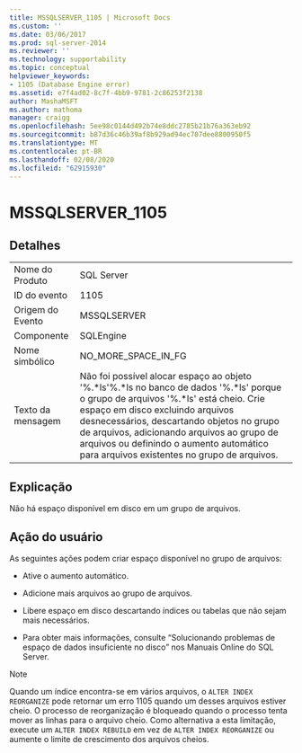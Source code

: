 ```yaml
---
title: MSSQLSERVER_1105 | Microsoft Docs
ms.custom: ''
ms.date: 03/06/2017
ms.prod: sql-server-2014
ms.reviewer: ''
ms.technology: supportability
ms.topic: conceptual
helpviewer_keywords:
- 1105 (Database Engine error)
ms.assetid: e7f4ad02-8c7f-4bb9-9781-2c86253f2138
author: MashaMSFT
ms.author: mathoma
manager: craigg
ms.openlocfilehash: 5ee98c0144d492b74e8ddc2785b21b76a363eb92
ms.sourcegitcommit: b87d36c46b39af8b929ad94ec707dee8800950f5
ms.translationtype: MT
ms.contentlocale: pt-BR
ms.lasthandoff: 02/08/2020
ms.locfileid: "62915930"
---
```

# <a name="mssqlserver_1105"></a>MSSQLSERVER_1105
    
## <a name="details"></a>Detalhes  
  
|||  
|-|-|  
|Nome do Produto|SQL Server|  
|ID do evento|1105|  
|Origem do Evento|MSSQLSERVER|  
|Componente|SQLEngine|  
|Nome simbólico|NO_MORE_SPACE_IN_FG|  
|Texto da mensagem|Não foi possível alocar espaço ao objeto '%.*ls'%.\*ls no banco de dados '%.\*ls' porque o grupo de arquivos '%.\*ls' está cheio. Crie espaço em disco excluindo arquivos desnecessários, descartando objetos no grupo de arquivos, adicionando arquivos ao grupo de arquivos ou definindo o aumento automático para arquivos existentes no grupo de arquivos.|  
  
## <a name="explanation"></a>Explicação  
 Não há espaço disponível em disco em um grupo de arquivos.  
  
## <a name="user-action"></a>Ação do usuário  
 As seguintes ações podem criar espaço disponível no grupo de arquivos:  
  
-   Ative o aumento automático.  
  
-   Adicione mais arquivos ao grupo de arquivos.  
  
-   Libere espaço em disco descartando índices ou tabelas que não sejam mais necessários.  
  
-   Para obter mais informações, consulte “Solucionando problemas de espaço de dados insuficiente no disco” nos Manuais Online do SQL Server.  
  
> [!NOTE]  
>  Quando um índice encontra-se em vários arquivos, o `ALTER INDEX REORGANIZE` pode retornar um erro 1105 quando um desses arquivos estiver cheio. O processo de reorganização é bloqueado quando o processo tenta mover as linhas para o arquivo cheio. Como alternativa a esta limitação, execute um `ALTER INDEX REBUILD` em vez de `ALTER INDEX REORGANIZE` ou aumente o limite de crescimento dos arquivos cheios.  
  
  
